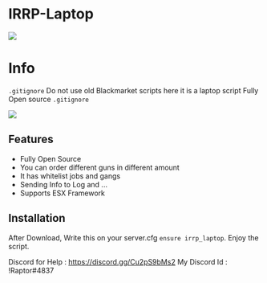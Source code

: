 # IRRP-Laptop
![](https://cdn.discordapp.com/attachments/965216545108267018/973654889236398080/mzl.schksakv.png)

# Info

`.gitignore` Do not use old Blackmarket scripts here it is a laptop script Fully Open source `.gitignore`

![](https://cdn.discordapp.com/attachments/965216544126820392/988924342161264690/bandicam_2022-06-22_02-21-37-542.png)

## Features

- Fully Open Source
- You can order different guns in different amount
- It has whitelist jobs and gangs
- Sending Info to Log and ...
- Supports ESX Framework

## Installation

After Download, Write this on your server.cfg `ensure irrp_laptop`. Enjoy the script.

Discord for Help : https://discord.gg/Cu2pS9bMs2
My Discord Id : !Raptor#4837

